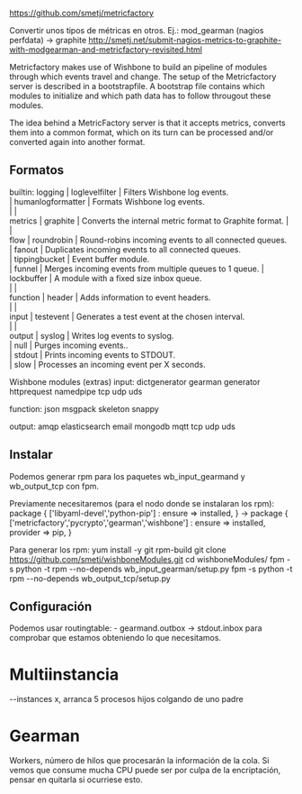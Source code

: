 https://github.com/smetj/metricfactory

Convertir unos tipos de métricas en otros.
Ej.: mod_gearman (nagios perfdata) -> graphite
http://smetj.net/submit-nagios-metrics-to-graphite-with-modgearman-and-metricfactory-revisited.html

Metricfactory makes use of Wishbone to build an pipeline of modules through which events travel and change. The setup of the Metricfactory server is described in a bootstrapfile. A bootstrap file contains which modules to initialize and which path data has to follow througout these modules.

The idea behind a MetricFactory server is that it accepts metrics, converts them into a common format, which on its turn can be processed and/or converted again into another format.

## Formatos ##
builtin:
  logging  | loglevelfilter    | Filters Wishbone log events.                           
           | humanlogformatter | Formats Wishbone log events.                           
           |                   |                                                        
  metrics  | graphite          | Converts the internal metric format to Graphite format.
           |                   |                                                        
  flow     | roundrobin        | Round-robins incoming events to all connected queues.  
           | fanout            | Duplicates incoming events to all connected queues.    
           | tippingbucket     | Event buffer module.                                   
           | funnel            | Merges incoming events from multiple queues to 1 queue.
           | lockbuffer        | A module with a fixed size inbox queue.                
           |                   |                                                        
  function | header            | Adds information to event headers.                     
           |                   |                                                        
  input    | testevent         | Generates a test event at the chosen interval.         
           |                   |                                                        
  output   | syslog            | Writes log events to syslog.                           
           | null              | Purges incoming events..                               
           | stdout            | Prints incoming events to STDOUT.                      
           | slow              | Processes an incoming event per X seconds.

Wishbone modules (extras)
input:
  dictgenerator
  gearman
  generator
  httprequest
  namedpipe
  tcp
  udp
  uds

function:
  json
  msgpack
  skeleton
  snappy

output:
  amqp
  elasticsearch
  email
  mongodb
  mqtt
  tcp
  udp
  uds


## Instalar ##
Podemos generar rpm para los paquetes wb_input_gearmand y wb_output_tcp con fpm.

Previamente necesitaremos (para el nodo donde se instalaran los rpm):
  package { ['libyaml-devel','python-pip'] :
    ensure => installed,
  }
  ->
  package { ['metricfactory','pycrypto','gearman','wishbone'] :
    ensure => installed,
    provider => pip,
  }

Para generar los rpm:
  yum install -y git rpm-build
  git clone https://github.com/smetj/wishboneModules.git
  cd wishboneModules/
  fpm -s python -t rpm --no-depends wb_input_gearman/setup.py
  fpm -s python -t rpm --no-depends wb_output_tcp/setup.py



## Configuración ##

Podemos usar 
  routingtable:
    - gearmand.outbox   -> stdout.inbox
para comprobar que estamos obteniendo lo que necesitamos.

# Multiinstancia
--instances x, arranca 5 procesos hijos colgando de uno padre


# Gearman
Workers, número de hilos que procesarán la información de la cola. Si vemos que consume mucha CPU puede ser por culpa de la encriptación, pensar en quitarla si ocurriese esto.
